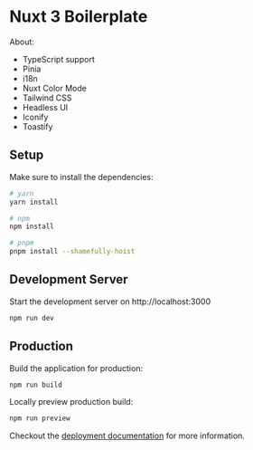 # Nuxt 3 Boilerplate

About:

- TypeScript support
- Pinia <!-- - Storybook -->
- i18n
- Nuxt Color Mode
- Tailwind CSS
- Headless UI
- Iconify
- Toastify

## Setup

Make sure to install the dependencies:

```bash
# yarn
yarn install

# npm
npm install

# pnpm
pnpm install --shamefully-hoist
```

## Development Server

Start the development server on http://localhost:3000

```bash
npm run dev
```

## Production

Build the application for production:

```bash
npm run build
```

Locally preview production build:

```bash
npm run preview
```

Checkout the [deployment documentation](https://v3.nuxtjs.org/guide/deploy/presets) for more information.
